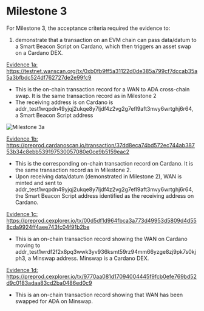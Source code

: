 # Milestone 3

For Milestone 3, the acceptance criteria required the evidence to:

1.	demonstrate that a transaction on an EVM chain can pass data/datum to a Smart Beacon Script on Cardano, which then triggers an asset swap on a Cardano DEX.

<ins>Evidence 1a: https://testnet.wanscan.org/tx/0xb0fb9ff5a31122d0de385a799cf7dccab35a5a3bfbdc524df762727de2e99fc9</ins>

-	This is the on-chain transaction record for a WAN to ADA cross-chain swap. It is the same transaction record as in Milestone 2
-	The receiving address is on Cardano is addr_test1wqpdn49yjqj2ukqe8y7ljdf4z2vg2g7efl9aft3mvy6wrtghj6r64, a Smart Beacon Script address
	
![Milestone 3a](https://github.com/user-attachments/assets/8daf0771-e7db-4d5d-ac5f-dfac2887f2f6)

<ins>Evidence 1b: https://preprod.cardanoscan.io/transaction/37dd8eca74bd572ec744ab38753b34c8ebb539197530057080e0ce9b5159eac2</ins>

-	This is the corresponding on-chain transaction record on Cardano. It is the same transaction record as in Milestone 2. 
-	Upon receiving data/datum (demonstrated in Milestone 2), WAN is minted and sent to addr_test1wqpdn49yjqj2ukqe8y7ljdf4z2vg2g7efl9aft3mvy6wrtghj6r64, the Smart Beacon Script address identified as the receiving address on Cardano.

<ins>Evidence 1c: https://preprod.cexplorer.io/tx/00d5df1d964fbca3a773d49953d5809d4d558cda9924ff4aee743fc04f91b2be</ins>

-	This is an on-chain transaction record showing the WAN on Cardano moving to addr_test1wrdf2f2x8pq3wwk3yv936ksmt59rz94mm66yzge8zj9pk7s0kjph3, a Minswap address. Minswap is a Cardano DEX.

<ins>Evidence 1d: https://preprod.cexplorer.io/tx/9770aa081d17094004445f9fcb0efe769bd52d9c0183adaa83cd2ba0486ed0c9</ins>
-	This is an on-chain transaction record showing that WAN has been swapped for ADA on Minswap.

